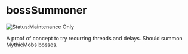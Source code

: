 # bossSummoner

![Status:Maintenance Only](https://img.shields.io/badge/Project_Status-Maintenance_Only-yellow.svg)

A proof of concept to try recurring threads and delays. Should summon MythicMobs bosses.
